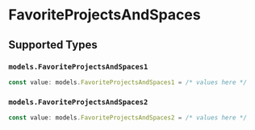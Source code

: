# FavoriteProjectsAndSpaces


## Supported Types

### `models.FavoriteProjectsAndSpaces1`

```typescript
const value: models.FavoriteProjectsAndSpaces1 = /* values here */
```

### `models.FavoriteProjectsAndSpaces2`

```typescript
const value: models.FavoriteProjectsAndSpaces2 = /* values here */
```

